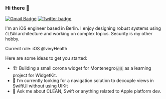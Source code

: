 ### Hi there 👋  

[![Gmail Badge](https://img.shields.io/badge/-nikolamatijevic101@gmail.com-c14438?style=flat-square&logo=Gmail&logoColor=BB001B&color=f0f1f1)](mailto:nikolamatijevic101@gmail.com) [![Twitter badge](https://img.shields.io/twitter/url?label=Follow%20on%20twitter&style=flat-square&url=https%3A%2F%2Ftwitter.com%2Fnmatijevic1)](https:twitter.com/nmatijevic1)

I'm an iOS engineer based in Berlin. I enjoy designing robust systems using `CLEAN` architecture and working on complex topics. Security is my other hobby. 

Current role: iOS @vivyHealth

Here are some ideas to get you started:

- 🏗 Building a small corona widget for Montenegro🇲🇪 as a learning project for WidgetKit.
- 🌱 I’m currently looking for a navigation solution to decouple views in SwiftUI without using UIKit
- 💬 Ask me about CLEAN, Swift or anything related to Apple platform dev.
